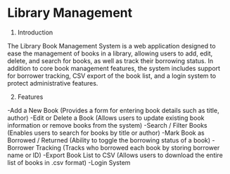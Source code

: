 # Library Management 

1. Introduction

The Library Book Management System is a web application designed to ease the management of books in a library, allowing users to add, edit, delete, and search for books, as well as track their borrowing status.
In addition to core book management features, the system includes support for borrower tracking, CSV export of the book list, and a login system to protect administrative features. 

2. Features

-Add a New Book (Provides a form for entering book details such as title, author)
-Edit or Delete a Book (Allows users to update existing book information or remove books from the system)
-Search / Filter Books (Enables users to search for books by title or author)
-Mark Book as Borrowed / Returned (Ability to toggle the borrowing status of a book)
-Borrower Tracking (Tracks who borrowed each book by storing borrower name or ID)
-Export Book List to CSV (Allows users to download the entire list of books in .csv format)
-Login System

